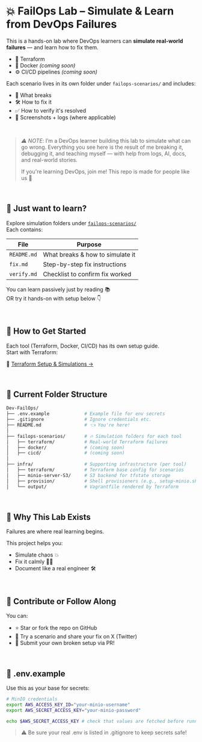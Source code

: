 # 💥 FailOps Lab – Simulate & Learn from DevOps Failures

This is a hands-on lab where DevOps learners can **simulate real-world failures** — and learn how to fix them.

- 🧱 Terraform
- 🐳 Docker *(coming soon)*
- ⚙️ CI/CD pipelines *(coming soon)*

Each scenario lives in its own folder under `failops-scenarios/` and includes:
- 📄 What breaks
- 🛠 How to fix it
- ✅ How to verify it's resolved
- 📸 Screenshots + logs (where applicable)

<br>

> *⚠️ NOTE*: I’m a DevOps learner building this lab to simulate what can go wrong. 
> Everything you see here is the result of me breaking it, debugging it, and teaching myself — with help from logs, AI, docs, and real-world stories.
>
> If you're learning DevOps, join me! This repo is made for people like us 🚀

<br>

## 👀 Just want to learn? 

Explore simulation folders under [`failops-scenarios/`](./failops-scenarios/)  
Each contains:

| File         | Purpose                      |
|--------------|------------------------------|
| `README.md`  | What breaks & how to simulate it |
| `fix.md`     | Step-by-step fix instructions |
| `verify.md`  | Checklist to confirm fix worked |

You can learn passively just by reading 📚  
OR try it hands-on with setup below 👇

<br>

## 🔧 How to Get Started

Each tool (Terraform, Docker, CI/CD) has its own setup guide.  
Start with Terraform:

📘 [Terraform Setup & Simulations →](./failops-scenarios/terraform/README.md)

<br>

## 🧱 Current Folder Structure
```bash
Dev-FailOps/
├── .env.example             # Example file for env secrets
├── .gitignore               # Ignore credentials etc.
├── README.md                # 👈 You're here!
│
├── failops-scenarios/       # 🔥 Simulation folders for each tool
│   ├── terraform/           # Real-world Terraform failures
│   ├── docker/              # (coming soon)
│   ├── cicd/                # (coming soon)
│
├── infra/                   # Supporting infrastructure (per tool)
│   ├── terraform/           # Terraform base config for scenarios
│   ├── minio-server-S3/     # S3 backend for tfstate storage
│   ├── provision/           # Shell provisioners (e.g., setup-minio.sh)
│   └── output/              # Vagrantfile rendered by Terraform
```
<br>

## 🧠 Why This Lab Exists

Failures are where real learning begins.

This project helps you:
- Simulate chaos 💥
- Fix it calmly 🧘‍♀️
- Document like a real engineer 🛠

<br>

## 👏 Contribute or Follow Along

You can:
- ⭐ Star or fork the repo on GitHub
- 🧪 Try a scenario and share your fix on X (Twitter)
- 🧩 Submit your own broken setup via PR!

<br>

## 🔐 .env.example
Use this as your base for secrets:

```bash
# MinIO credentials
export AWS_ACCESS_KEY_ID="your-minio-username"
export AWS_SECRET_ACCESS_KEY="your-minio-password"
```

```bash
echo $AWS_SECRET_ACCESS_KEY # check that values are fetched before running `vagrant up` or `terraform init`
```
> ⚠️ Be sure your real .env is listed in .gitignore to keep secrets safe!

